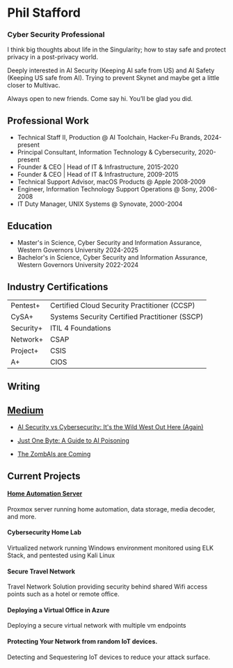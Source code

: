 # Phil Stafford 
### Cyber Security Professional

I think big thoughts about life in the Singularity; how to stay safe and protect privacy in a post-privacy world. 

Deeply interested in AI Security (Keeping AI safe from US) and AI Safety (Keeping US safe from AI). Trying to prevent Skynet and maybe get a little closer to Multivac.

Always open to new friends. Come say hi. You’ll be glad you did.



## Professional Work

- Technical Staff II, Production @ AI Toolchain, Hacker-Fu Brands, 2024-present
- Principal Consultant, Information Technology & Cybersecurity, 2020-present
- Founder & CEO | Head of IT & Infrastructure, 2015-2020
- Founder & CEO | Head of IT & Infrastructure, 2009-2015
- Technical Support Advisor, macOS Products @ Apple 2008-2009
- Engineer, Information Technology Support Operations @ Sony, 2006-2008
- IT Duty Manager, UNIX Systems @ Synovate, 2000-2004

## Education

- Master's in Science, Cyber Security and Information Assurance, Western Governors University 2024-2025
- Bachelor's in Science, Cyber Security and Information Assurance, Western Governors University 2022-2024

## Industry Certifications
|         |        |
| --- | ---|
| Pentest+              | Certified Cloud Security Practitioner (CCSP)         |
| CySA+                 | Systems Security Certified Practitioner (SSCP)       |
| Security+             | ITIL 4 Foundations |
| Network+              | CSAP
| Project+              | CSIS
| A+                    | CIOS


## Writing

## [Medium](https://medium.com/@pe.stafford/)

  - [AI Security vs Cybersecurity: It's the Wild West Out Here (Again)](https://medium.com/@pe.stafford/ai-security-vs-cyberrsecurity-b1265b46dd40)
  
  - [Just One Byte: A Guide to AI Poisoning](https://medium.com/@pe.stafford/beware-the-poisoned-data-a-guide-to-ai-data-poisoning-for-the-security-savvy-2644456b1791)
  
  - [The ZombAIs are Coming](https://medium.com/@pe.stafford/the-zombais-are-coming-how-wunderwuzzis-hack-shows-the-thrilling-future-of-ai-security-fc2cf12e30d6)


## Current Projects

#### [Home Automation Server](https://github.com/pestafford/infosec-projects/blob/main/Home-Automation.md)
Proxmox server running home automation, data storage, media decoder, and more.

#### Cybersecurity Home Lab
Virtualized network running Windows environment monitored using ELK Stack, and pentested using Kali Linux

#### Secure Travel Network 
Travel Network Solution providing security behind shared Wifi access points such as a hotel or remote office.

#### Deploying a Virtual Office in Azure
Deploying a secure virtual network with multiple vm endpoints

#### Protecting Your Network from random IoT devices.
Detecting and Sequestering IoT devices to reduce your attack surface.

<!--
**pestafford/pestafford** is a ✨ _special_ ✨ repository because its `README.md` (this file) appears on your GitHub profile.

Here are some ideas to get you started:

- 🔭 I’m currently working on ...
- 🌱 I’m currently learning ...
- 👯 I’m looking to collaborate on ...
- 🤔 I’m looking for help with ...
- 💬 Ask me about ...
- 📫 How to reach me: ...
- 😄 Pronouns: ...
- ⚡ Fun fact: ...
-->
